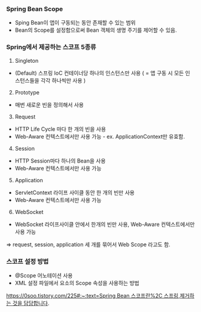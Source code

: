 ### Spring Bean Scope

- Sping Bean이 앱이 구동되는 동안 존재할 수 있는 범위
- Bean의 Scope를 설정함으로써 Bean 객체의 생명 주기를 제어할 수 있음.

### Spring에서 제공하는 스코프 5종류

1) Singleton

- (Default) 스프링 IoC 컨테이너당 하나의 인스턴스만 사용 ( = 앱 구동 시 모든 인스턴스들을 각각 하나씩만 사용 )

2) Prototype

- 매번 새로운 빈을 정의해서 사용

3) Request

- HTTP Life Cycle 마다 한 개의 빈을 사용
- Web-Aware 컨텍스트에서만 사용 가능 - ex. ApplicationContext만 유효함.

4) Session

- HTTP Session마다 하나의 Bean을 사용
- Web-Aware 컨텍스트에서만 사용 가능

5) Application

- ServletContext 라이프 사이클 동안 한 개의 빈만 사용
- Web-Aware 컨텍스트에서만 사용 가능

6) WebSocket

- WebSocket 라이프사이클 안에서 한개의 빈만 사용, Web-Aware 컨텍스트에서만 사용 가능

⇒ request, session, application 세 개를 묶어서 Web Scope 라고도 함.

### 스코프 설정 방법

- @Scope 어노테이션 사용
- XML 설정 파일에서 요소의 Scope 속성을 사용하는 방법

[https://0soo.tistory.com/225#:~:text=Spring Bean 스코프란%2C 스프링,제거하는 것을 담당합니다](https://0soo.tistory.com/225#:~:text=Spring%20Bean%20%EC%8A%A4%EC%BD%94%ED%94%84%EB%9E%80%2C%20%EC%8A%A4%ED%94%84%EB%A7%81,%EC%A0%9C%EA%B1%B0%ED%95%98%EB%8A%94%20%EA%B2%83%EC%9D%84%20%EB%8B%B4%EB%8B%B9%ED%95%A9%EB%8B%88%EB%8B%A4).